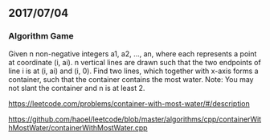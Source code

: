 ## 2017/07/04

### Algorithm Game

Given n non-negative integers a1, a2, ..., an, where each represents a point at coordinate (i, ai). n vertical lines are drawn such that
the two endpoints of line i is at (i, ai) and (i, 0). Find two lines, which together with x-axis forms a container, such that the
container contains the most water. 
Note: You may not slant the container and n is at least 2.


https://leetcode.com/problems/container-with-most-water/#/description

https://github.com/haoel/leetcode/blob/master/algorithms/cpp/containerWithMostWater/containerWithMostWater.cpp
